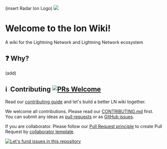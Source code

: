 (insert Radar Ion Logo)
[![](https://img.shields.io/github/issues/badges/shields.svg?style=flat-square)](https://github.com/RadarRelay/ionwiki)

# Welcome to the Ion Wiki!
A wiki for the Lightning Network and Lightning Network ecosystem

## :question: Why?

(add)

## :information_source: &nbsp;Contributing [![PRs Welcome](https://img.shields.io/badge/PRs-welcome-brightgreen.svg?style=flat-square)](http://makeapullrequest.com)

Read our [contributing guide](https://github.com/RadarRelay/ionwiki/blob/master/contributing.md) and let's build a better LN wiki together.

We welcome all contributions. Please read our [CONTRIBUTING.md](https://github.com/RadarRelay/ionwiki/blob/master/contributing.md) first. You can submit any ideas as [pull requests](https://github.com/RadarRelay/ionwiki/pulls) or as [GitHub issues](https://github.com/RadarRelay/ionwiki/issues).

If you are collaborator. Please follow our [Pull Request principle](https://github.com/ant-design/ant-design/wiki/PR-principle) to create Pull Request by [collaborator template](https://github.com/ant-design/ant-design/compare?expand=1&template=collaborator.md).

[![Let's fund issues in this repository](https://issuehunt.io/static/embed/issuehunt-button-v1.svg)](https://issuehunt.io/repos/34526884)

